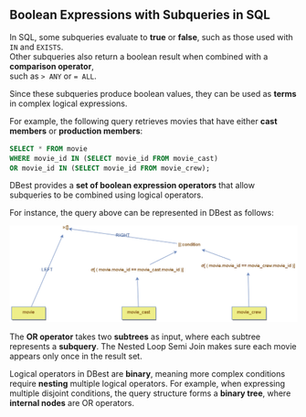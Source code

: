 ## Boolean Expressions with Subqueries in SQL  

In SQL, some subqueries evaluate to **true** or **false**, such as those used with `IN` and `EXISTS`.  
Other subqueries also return a boolean result when combined with a **comparison operator**,  
such as `> ANY` or `= ALL`.  



Since these subqueries produce boolean values, they can be used as **terms**  in complex logical expressions.  

For example, the following query retrieves movies that have either **cast members** or **production members**:  

```sql
SELECT * FROM movie  
WHERE movie_id IN (SELECT movie_id FROM movie_cast)  
OR movie_id IN (SELECT movie_id FROM movie_crew);  
```

DBest provides a **set of boolean expression operators** that allow subqueries to be combined using logical operators.  

For instance, the query above can be represented in DBest as follows:  

<img src="assets/images/subqueries-and-boolean-expressions.png" alt="Subqueries and boolean expressions" width="750"/>

The **OR operator** takes two **subtrees** as input,  where each subtree represents a **subquery**.  The Nested Loop Semi Join makes sure each movie appears only once in the result set. 

Logical operators in DBest are **binary**, meaning more complex conditions require **nesting** multiple logical operators.  For example, when expressing multiple disjoint conditions,  the query structure forms a **binary tree**,  where **internal nodes** are OR operators.  
